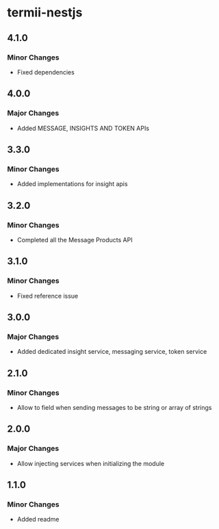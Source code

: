 # termii-nestjs

## 4.1.0

### Minor Changes

- Fixed dependencies

## 4.0.0

### Major Changes

- Added MESSAGE, INSIGHTS AND TOKEN APIs

## 3.3.0

### Minor Changes

- Added implementations for insight apis

## 3.2.0

### Minor Changes

- Completed all the Message Products API

## 3.1.0

### Minor Changes

- Fixed reference issue

## 3.0.0

### Major Changes

- Added dedicated insight service, messaging service, token service

## 2.1.0

### Minor Changes

- Allow to field when sending messages to be string or array of strings

## 2.0.0

### Major Changes

- Allow injecting services when initializing the module

## 1.1.0

### Minor Changes

- Added readme
